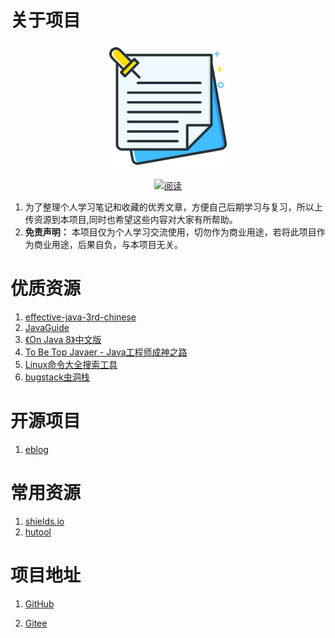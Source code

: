 # 关于项目
<p align="center">
<a href="https://szimo.gitee.io/learning-notes" target="_blank">
	<img src="./favicon.ico" width=""/>
</a>
</p>
<p align="center">
  <a href="https://szimo.gitee.io/learning-notes"><img src="https://img.shields.io/badge/阅读-read-brightgreen.svg" alt="阅读"></a>
</p>

1. 为了整理个人学习笔记和收藏的优秀文章，方便自己后期学习与复习，所以上传资源到本项目,同时也希望这些内容对大家有所帮助。
2. **免责声明：** 本项目仅为个人学习交流使用，切勿作为商业用途，若将此项目作为商业用途，后果自负，与本项目无关。

# 优质资源
1. [effective-java-3rd-chinese](https://sjsdfg.github.io/effective-java-3rd-chinese/)
2. [JavaGuide](https://snailclimb.gitee.io/javaguide)
3. [《On Java 8》中文版](https://lingcoder.gitee.io/onjava8)
4. [To Be Top Javaer - Java工程师成神之路](http://hollischuang.gitee.io/tobetopjavaer/#/)
5. [Linux命令大全搜索工具](https://github.com/jaywcjlove/linux-command)
6. [bugstack虫洞栈](https://bugstack.cn/)

# 开源项目

1. [eblog](https://github.com/MarkerHub/eblog)

# 常用资源

1. [shields.io](https://shields.io/)
2. [hutool](https://hutool.cn/docs/#/)

# 项目地址
 <!--[个人博客](https://blog.csdn.net/WEDUEST)-->

1. [GitHub](https://github.com/HansGerry/learning-notes)

2. [Gitee](https://gitee.com/szimo/learning-notes)



